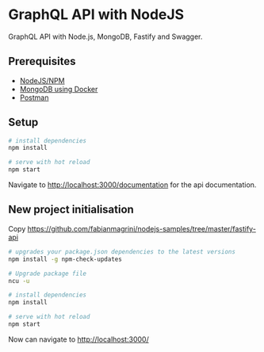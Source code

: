 # GraphQL API with NodeJS

GraphQL API with Node.js, MongoDB, Fastify and Swagger.

## Prerequisites

* [NodeJS/NPM](https://nodejs.org/en/)
* [MongoDB using Docker](https://github.com/fabianmagrini/docker-samples/tree/master/mongo)
* [Postman](https://www.postman.com/)

## Setup

```sh
# install dependencies
npm install

# serve with hot reload
npm start
```

Navigate to <http://localhost:3000/documentation> for the api documentation.

## New project initialisation

Copy <https://github.com/fabianmagrini/nodejs-samples/tree/master/fastify-api>

```sh
# upgrades your package.json dependencies to the latest versions
npm install -g npm-check-updates

# Upgrade package file
ncu -u

# install dependencies
npm install

# serve with hot reload
npm start
```

Now can navigate to <http://localhost:3000/>